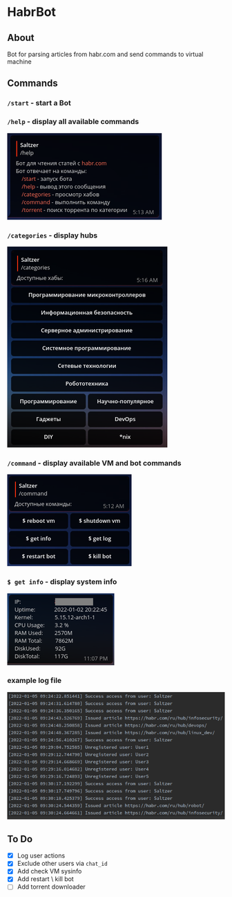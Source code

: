 # HabrBot

## About
Bot for parsing articles from habr.com and send commands to virtual machine

## Commands
### `/start` - start a Bot

### `/help` - display all available commands
![](assets/help.png)

### `/categories` - display hubs
![](assets/categories.png)

### `/command` - display available VM and bot commands
![](assets/vm-commands.png)

### `$ get info` - display system info
![](assets/sysinfo.png)

### example log file
![](assets/example_log.png)

## To Do

- [x] Log user actions
- [x] Exclude other users via `chat_id`
- [x] Add check VM sysinfo
- [x] Add restart \ kill bot
- [ ] Add torrent downloader
